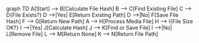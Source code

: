 graph TD
    A[Start] --> B[Calculate File Hash]
    B --> C[Find Existing File]
    C --> D{File Exists?}
    D -->|Yes| E[Return Existing Path]
    D -->|No| F[Save File Hash]
    F --> G[Return New Path]
    A --> H[Process Media File]
    H --> I{File Size OK?}
    I -->|Yes| J[Calculate Hash]
    J --> K[Find or Save File]
    I -->|No| L[Remove File]
    L --> M[Return None]
    K --> N[Return File Path]
